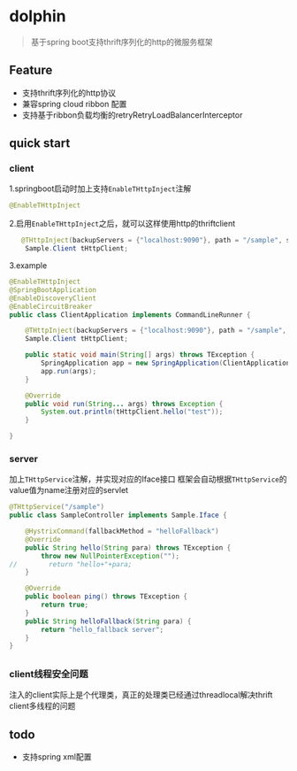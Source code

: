 # dolphin
>基于spring boot支持thrift序列化的http的微服务框架

## Feature
- 支持thrift序列化的http协议
- 兼容spring cloud ribbon 配置
- 支持基于ribbon负载均衡的retryRetryLoadBalancerInterceptor


## quick start
### client
1.springboot启动时加上支持`EnableTHttpInject`注解
```java
@EnableTHttpInject
```
2.启用`EnableTHttpInject`之后，就可以这样使用http的thriftclient

```java
   @THttpInject(backupServers = {"localhost:9090"}, path = "/sample", serviceName = "dolphin-server")
    Sample.Client tHttpClient;

```

3.example
```java
@EnableTHttpInject
@SpringBootApplication
@EnableDiscoveryClient
@EnableCircuitBreaker
public class ClientApplication implements CommandLineRunner {

    @THttpInject(backupServers = {"localhost:9090"}, path = "/sample", serviceName = "dolphin-server")
    Sample.Client tHttpClient;

    public static void main(String[] args) throws TException {
        SpringApplication app = new SpringApplication(ClientApplication.class);
        app.run(args);
    }

    @Override
    public void run(String... args) throws Exception {
        System.out.println(tHttpClient.hello("test"));
    }

}
```

### server
加上`THttpService`注解，并实现对应的Iface接口
框架会自动根据`THttpService`的value值为name注册对应的servlet

```java
@THttpService("/sample")
public class SampleController implements Sample.Iface {

    @HystrixCommand(fallbackMethod = "helloFallback")
    @Override
    public String hello(String para) throws TException {
        throw new NullPointerException("");
//        return "hello+"+para;
    }

    @Override
    public boolean ping() throws TException {
        return true;
    }
    public String helloFallback(String para) {
        return "hello_fallback server";
    }
}

```

## 
### client线程安全问题
注入的client实际上是个代理类，真正的处理类已经通过threadlocal解决thrift client多线程的问题

## todo
- 支持spring xml配置
